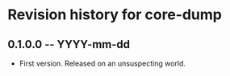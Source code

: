 # Revision history for core-dump

## 0.1.0.0 -- YYYY-mm-dd

* First version. Released on an unsuspecting world.
